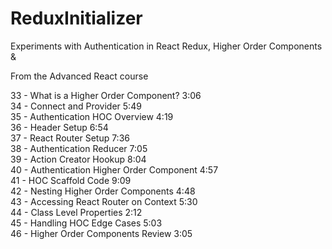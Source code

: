 # ReduxInitializer
Experiments with Authentication in React Redux, Higher Order Components &amp;

From the Advanced React course

33 - What is a Higher Order Component? 3:06  
34 - Connect and Provider 5:49  
35 - Authentication HOC Overview 4:19  
36 - Header Setup 6:54  
37 - React Router Setup 7:36  
38 - Authentication Reducer 7:05  
39 - Action Creator Hookup 8:04  
40 - Authentication Higher Order Component 4:57  
41 - HOC Scaffold Code 9:09  
42 - Nesting Higher Order Components 4:48  
43 - Accessing React Router on Context 5:30  
44 - Class Level Properties 2:12  
45 - Handling HOC Edge Cases 5:03  
46 - Higher Order Components Review 3:05  
